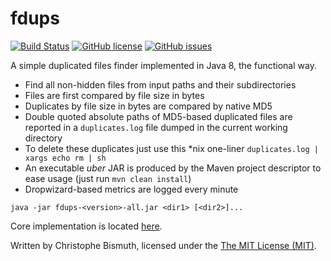 # fdups

[![Build Status](https://travis-ci.org/cbismuth/fdups.svg?branch=master)](https://travis-ci.org/cbismuth/fdups)
[![GitHub license](https://img.shields.io/badge/license-MIT-blue.svg)](https://raw.githubusercontent.com/cbismuth/fdups/master/LICENSE.md)
[![GitHub issues](https://img.shields.io/github/issues/cbismuth/fdups.svg)](https://github.com/cbismuth/fdups/issues)

A simple duplicated files finder implemented in Java 8, the functional way.

* Find all non-hidden files from input paths and their subdirectories
* Files are first compared by file size in bytes
* Duplicates by file size in bytes are compared by native MD5
* Double quoted absolute paths of MD5-based duplicated files are reported in a `duplicates.log` file dumped in the current working directory
* To delete these duplicates just use this *nix one-liner `duplicates.log | xargs echo rm | sh`
* An executable *uber* JAR is produced by the Maven project descriptor to ease usage (just run `mvn clean install`)
* Dropwizard-based metrics are logged every minute

```
java -jar fdups-<version>-all.jar <dir1> [<dir2>]...
```

Core implementation is located [here](https://github.com/cbismuth/fdups/blob/1.1.0/src/main/java/fdups/FileMetadataContainer.java#L51).

Written by Christophe Bismuth, licensed under the [The MIT License (MIT)](LICENSE.md).
